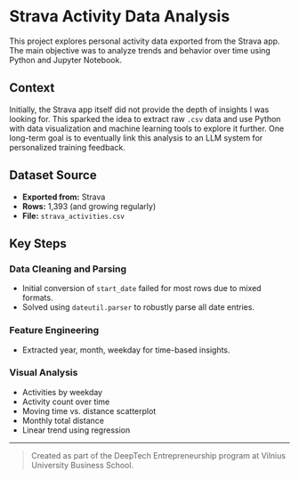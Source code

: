 # Strava Activity Data Analysis

This project explores personal activity data exported from the Strava app. The main objective was to analyze trends and behavior over time using Python and Jupyter Notebook.

## Context

Initially, the Strava app itself did not provide the depth of insights I was looking for. This sparked the idea to extract raw `.csv` data and use Python with data visualization and machine learning tools to explore it further. One long-term goal is to eventually link this analysis to an LLM system for personalized training feedback.

## Dataset Source

- **Exported from:** Strava
- **Rows:** 1,393 (and growing regularly)
- **File:** `strava_activities.csv`

## Key Steps

### Data Cleaning and Parsing
- Initial conversion of `start_date` failed for most rows due to mixed formats.
- Solved using `dateutil.parser` to robustly parse all date entries.

### Feature Engineering
- Extracted year, month, weekday for time-based insights.

### Visual Analysis
- Activities by weekday
- Activity count over time
- Moving time vs. distance scatterplot
- Monthly total distance
- Linear trend using regression

---

> Created as part of the DeepTech Entrepreneurship program at Vilnius University Business School.
